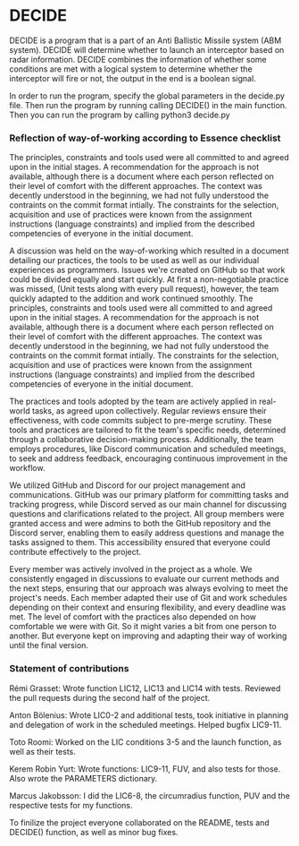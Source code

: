 # DECIDE 
DECIDE is a program that is a part of an Anti Ballistic Missile system (ABM system). DECIDE will determine whether to launch an interceptor based on radar information.
DECIDE combines the information of whether some conditions are met with a logical system to determine whether the interceptor will fire or not, the output in the end is a boolean signal.

In order to run the program, specify the global parameters in the decide.py file. Then run the program by running calling DECIDE() in the main function.
Then you can run the program by calling python3 decide.py 


### Reflection of way-of-working according to Essence checklist
The principles, constraints and tools used were all committed to and agreed upon in the initial stages. A recommendation for the approach is not available, although there is a document where each person reflected on their level of comfort with the different approaches. The context was decently understood in the beginning, we had not fully understood the contraints on the commit format intially. The constraints for the selection, acquisition and use of practices were known from the assignment instructions (language constraints) and implied from the described competencies of everyone in the initial document.

A discussion was held on the way-of-working which resulted in a document detailing our practices, the tools to be used as well as our individual experiences as programmers. Issues we're created on GitHub so that work could be divided equally and start quickly. At first  a non-negotiable practice  was missed, (Unit tests along with every pull request), however, the team quickly adapted to the addition and work continued smoothly.
The principles, constraints and tools used were all committed to and agreed upon in the initial stages. A recommendation for the approach is not available, although there is a document where each person reflected on their level of comfort with the different approaches. The context was decently understood in the beginning, we had not fully understood the contraints on the commit format intially. The constraints for the selection, acquisition and use of practices were known from the assignment instructions (language constraints) and implied from the described competencies of everyone in the initial document.

The practices and tools adopted by the team are actively applied in real-world tasks, as agreed upon collectively. Regular reviews ensure their effectiveness, with code commits subject to pre-merge scrutiny. These tools and practices are tailored to fit the team's specific needs, determined through a collaborative decision-making process. Additionally, the team employs procedures, like Discord communication and scheduled meetings, to seek and address feedback, encouraging continuous improvement in the workflow.

We utilized GitHub and Discord for our project management and communications. GitHub was our primary platform for committing tasks and tracking progress, while Discord served as our main channel for discussing questions and clarifications related to the project.
All group members were granted access and were admins to both the GitHub repository and the Discord server, enabling them to easily address questions and manage the tasks assigned to them. This accessibility ensured that everyone could contribute effectively to the project.

Every member was actively involved in the project as a whole. We consistently engaged in discussions to evaluate our current methods and the next steps, ensuring that our approach was always evolving to meet the project's needs.
Each member adapted their use of Git and work schedules depending on their context and ensuring flexibility, and every deadline was met. The level of comfort with the practices also depended on how comfortable we were with Git. So it might varies a bit from one person to another. But everyone kept on improving and adapting their way of working until the final version.

### Statement of contributions
Rémi Grasset: 
Wrote function LIC12, LIC13 and LIC14 with tests.
Reviewed the pull requests during the second half of the project.

Anton Bölenius:
Wrote LIC0-2 and additional tests, took initiative in planning and delegation of work in the scheduled meetings. Helped bugfix LIC9-11.

Toto Roomi: 
Worked on the LIC conditions 3-5 and the launch function, as well as their tests. 

Kerem Robin Yurt:
Wrote functions: LIC9-11, FUV, and also  tests for those.
Also wrote the PARAMETERS dictionary.

Marcus Jakobsson:
I did the LIC6-8, the circumradius function, PUV and the respective tests for my functions.

To finilize the project everyone collaborated on the README, tests and DECIDE() function, as well as minor bug fixes. 
